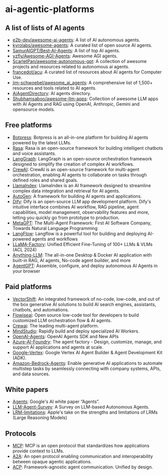 # ai-agentic-platforms

## A list of lists of AI agents 
- [e2b-dev/awesome-ai-agents](https://github.com/e2b-dev/awesome-ai-agents): A list of AI autonomous agents. 
- [kyrolabs/awesome-agents](https://github.com/kyrolabs/awesome-agents): A curated list of open source AI agents.
- [SamurAIGPT/Best-AI-Agents](https://github.com/SamurAIGPT/Best-AI-Agents): A list of top AI agents.
- [yzfly/Awesome-AGI-Agents](https://github.com/yzfly/Awesome-AGI-Agents): Awesome AGI agents.
- [ScarletPan/awesome-autonomous-gpt](https://github.com/ScarletPan/awesome-autonomous-gpt): A collection of awesome projects and resources related to autonomous ai agents.
- [francedot/acu](https://github.com/francedot/acu): A curated list of resources about AI agents for Computer Use. 
- [jim-schwoebel/awesome_ai_agents](https://github.com/jim-schwoebel/awesome_ai_agents): A comprehensive list of 1,500+ resources and tools related to AI agents.
- [AiAgentDirectory](https://aiagentsdirectory.com/): AI agents directory. 
- [Shubhamsaboo/awesome-llm-apps](https://github.com/Shubhamsaboo/awesome-llm-apps?tab=readme-ov-file): Collection of awesome LLM apps with AI Agents and RAG using OpenAI, Anthropic, Gemini and opensource models.

## Free platforms
- [Botpress](https://botpress.com/): Botpress is an all-in-one platform for building AI agents powered by the latest LLMs.
- [Rasa](https://rasa.com/): Rasa is an open-source framework for building intelligent chatbots and voice assistants.
- [LangGraph](https://www.langchain.com/langgraph): LangGraph is an open-source orchestration framework designed to simplify the creation of complex AI workflows.
- [CrewAI](https://www.crewai.com/): CrewAI is an open-source framework for multi-agent orchestration, enabling AI agents to collaborate on tasks through defined roles and shared goals.
- [LlamaIndex](https://rasa.com/): LlamaIndex is an AI framework designed to streamline complex data integration and retrieval for AI agents.
- [AutoGen](https://microsoft.github.io/autogen/stable/index.html): A framework for building AI agents and applications.
- [Dify](https://github.com/langgenius/dify): Dify is an open-source LLM app development platform. Dify's intuitive interface combines AI workflow, RAG pipeline, agent capabilities, model management, observability features and more, letting you quickly go from prototype to production.
- [MetaGPT](https://github.com/geekan/MetaGPT): The Multi-Agent Framework: First AI Software Company, Towards Natural Language Programming
- [LangFlow](https://github.com/langflow-ai/langflow): Langflow is a powerful tool for building and deploying AI-powered agents and workflows
- [LLaMA-Factory](https://github.com/hiyouga/LLaMA-Factory): Unified Efficient Fine-Tuning of 100+ LLMs & VLMs (ACL 2024)
- [Anything-LLM](https://github.com/Mintplex-Labs/anything-llm): The all-in-one Desktop & Docker AI application with built-in RAG, AI agents, No-code agent builder, and more
- [AgentGPT](https://github.com/reworkd/AgentGPT): Assemble, configure, and deploy autonomous AI Agents in your browser

## Paid platforms
- [VectorShift](https://vectorshift.ai/): An integrated framework of no-code, low-code, and out of the box generative AI solutions to build AI search engines, assistants, chatbots, and automations. 
- [Flowiseai](https://flowiseai.com/): Open source low-code tool for developers to build customized LLM orchestration flow & AI agents.
- [Crewai](https://www.crewai.com/): The leading multi-agent platform.
- [MindStudio](https://www.mindstudio.ai/): Rapidly build and deploy specialized AI Workers.
- [OpenAI-Agents](https://openai.com/index/new-tools-for-building-agents/): OpenAI Agents SDK and New APIs
- [Azure-AI-Foundry](https://learn.microsoft.com/en-us/azure/ai-foundry/): The agent factory - Design, customize, manage, and support AI applications and agents at scale.
- [Google-Vertex](https://cloud.google.com/products/agent-builder?hl=en): Google Vertex AI Agent Builder & Agent Development Kit (ADK).
- [Amazon-Bedrock-Agents](https://aws.amazon.com/bedrock/agents/): Enable generative AI applications to automate multistep tasks by seamlessly connecting with company systems, APIs, and data sources. 

## White papers
- [Agents](https://www.kaggle.com/whitepaper-agents): Google's AI white paper “Agents”.
- [LLM-Agent-Survey](https://github.com/Paitesanshi/LLM-Agent-Survey): A Survey on LLM-based Autonomous Agents.
- [LRM-limitations](https://ml-site.cdn-apple.com/papers/the-illusion-of-thinking.pdf): Apple's take on the strengths and limitations of LRMs (Large Reasoning Models)

## Protocols
- [MCP](https://modelcontextprotocol.io/introduction): MCP is an open protocol that standardizes how applications provide context to LLMs.
- [A2A](https://github.com/google/A2A): An open protocol enabling communication and interoperability between opaque agentic applications.
- [ACP](https://github.com/i-am-bee/acp): Framework-agnostic agent communication. Unified by design.


